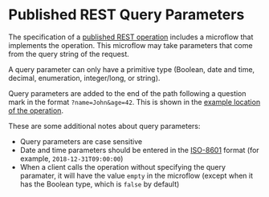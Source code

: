 # Published REST Query Parameters

The specification of a [published REST operation](published-rest-operation) includes a microflow that implements the operation. This microflow may take parameters that come from the query string of the request.

A query parameter can only have a primitive type (Boolean, date and time, decimal, enumeration, integer/long, or string).

Query parameters are added to the end of the path following a question mark in the format `?name=John&age=42`. This is shown in the [example location of the operation](published-rest-operation#example-location).

These are some additional notes about query parameters:

* Query parameters are case sensitive
* Date and time parameters should be entered in the [ISO-8601](https://www.w3schools.com/xml/schema_dtypes_date.asp) format (for example, `2018-12-31T09:00:00`)
* When a client calls the operation without specifying the query paramater, it will have the value `empty` in the microflow (except when it has the Boolean type, which is `false` by default)
